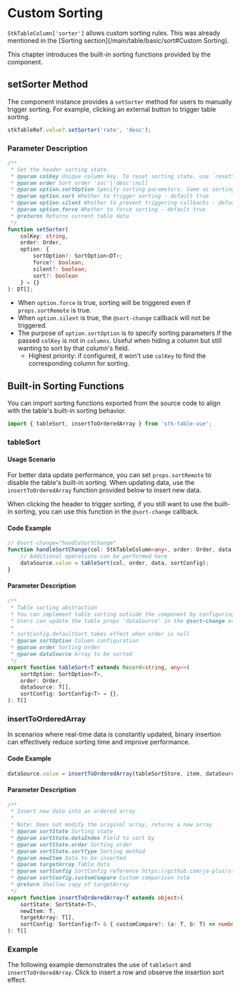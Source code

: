 # Custom Sorting

`StkTableColumn['sorter']` allows custom sorting rules. This was already mentioned in the [Sorting section](/main/table/basic/sort#Custom Sorting).

This chapter introduces the built-in sorting functions provided by the component.

## setSorter Method
The component instance provides a `setSorter` method for users to manually trigger sorting. For example, clicking an external button to trigger table sorting.

```ts
stkTableRef.value?.setSorter('rate', 'desc');
```
<demo vue="advanced/custom-sort/CustomSort/index.vue"></demo>

### Parameter Description

```ts
/**
 * Set the header sorting state.
 * @param colKey Unique column key. To reset sorting state, use `resetSorter`
 * @param order Sort order 'asc'|'desc'|null
 * @param option.sortOption Specify sorting parameters. Same as sorting-related fields in StkTableColumn. Recommended to find from columns.
 * @param option.sort Whether to trigger sorting - default true
 * @param option.silent Whether to prevent triggering callbacks - default true
 * @param option.force Whether to force sorting - default true
 * @returns Returns current table data
 */
function setSorter(
    colKey: string, 
    order: Order,
    option: { 
        sortOption?: SortOption<DT>; 
        force?: boolean; 
        silent?: boolean; 
        sort?: boolean 
    } = {}
): DT[];
```

* When `option.force` is true, sorting will be triggered even if `props.sortRemote` is true.
* When `option.silent` is true, the `@sort-change` callback will not be triggered.
* The purpose of `option.sortOption` is to specify sorting parameters if the passed `colKey` is not in `columns`. Useful when hiding a column but still wanting to sort by that column's field.
    - Highest priority: if configured, it won't use `colKey` to find the corresponding column for sorting.

## Built-in Sorting Functions
You can import sorting functions exported from the source code to align with the table's built-in sorting behavior.
```ts
import { tableSort, insertToOrderedArray } from 'stk-table-vue';
```
### tableSort
#### Usage Scenario
For better data update performance, you can set `props.sortRemote` to disable the table's built-in sorting. When updating data, use the `insertToOrderedArray` function provided below to insert new data.

When clicking the header to trigger sorting, if you still want to use the built-in sorting, you can use this function in the `@sort-change` callback.

#### Code Example
```ts
// @sort-change="handleSortChange"
function handleSortChange(col: StkTableColumn<any>, order: Order, data: any[], sortConfig: SortConfig<any>) {
    // Additional operations can be performed here
    dataSource.value = tableSort(col, order, data, sortConfig);
}
```

#### Parameter Description
```ts
/**
 * Table sorting abstraction
 * You can implement table sorting outside the component by configuring remote sorting.
 * Users can update the table props 'dataSource' in the @sort-change event to complete sorting.
 *
 * sortConfig.defaultSort takes effect when order is null
 * @param sortOption Column configuration
 * @param order Sorting order
 * @param dataSource Array to be sorted
 */
export function tableSort<T extends Record<string, any>>(
    sortOption: SortOption<T>,
    order: Order,
    dataSource: T[],
    sortConfig: SortConfig<T> = {},
): T[] 
```

### insertToOrderedArray
In scenarios where real-time data is constantly updated, binary insertion can effectively reduce sorting time and improve performance.
#### Code Example
```ts
dataSource.value = insertToOrderedArray(tableSortStore, item, dataSource.value);
```
#### Parameter Description
```ts
/**
 * Insert new data into an ordered array
 *
 * Note: Does not modify the original array, returns a new array
 * @param sortState Sorting state
 * @param sortState.dataIndex Field to sort by
 * @param sortState.order Sorting order
 * @param sortState.sortType Sorting method
 * @param newItem Data to be inserted
 * @param targetArray Table data
 * @param sortConfig SortConfig reference https://github.com/ja-plus/stk-table-vue/blob/master/src/StkTable/types/index.ts
 * @param sortConfig.customCompare Custom comparison rule
 * @return Shallow copy of targetArray
 */
export function insertToOrderedArray<T extends object>(
    sortState: SortState<T>,
    newItem: T,
    targetArray: T[],
    sortConfig: SortConfig<T> & { customCompare?: (a: T, b: T) => number } = {}
): T[] 

```

### Example
The following example demonstrates the use of `tableSort` and `insertToOrderedArray`. Click to insert a row and observe the insertion sort effect.

<demo vue="advanced/custom-sort/InsertSort.vue"></demo>

